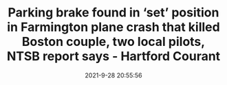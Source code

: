 ---
"title": "Parking brake found in ‘set’ position in Farmington plane crash that killed Boston couple, two local pilots, NTSB report says - Hartford Courant"
"date": "2021-9-28 20:55:56"
"feed_name": "GOOGLENEWSPLANE"
"feed_website": "https://news.google.com/search?q=plane%20%2B%20accident&hl=en-US&gl=US&ceid=US%3Aen"
"feed_rss": "https://news.google.com/rss/search?q=plane%20%2B%20accident&hl=en-US&gl=US&ceid=US%3Aen"
"link": "https://www.courant.com/breaking-news/hc-br-farmington-plainville-ntsb-report-plane-crash-brake-20210928-ksfatkfcwbbu7ap2o43y6pmamm-story.html"
"source": "{'href': 'https://www.courant.com', 'title': 'Hartford Courant'}"
"file": "_posts/2021-1-1-89e0498327b01adee00def636830445c73416c8c.md"
"accident": "0"
"drilling": "0"
"dead": "0"
"injured": "0"
"arrested": "0"
"where": "unknown site"
"causes": "unknown"
"place": "unknown place"
---